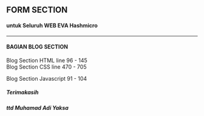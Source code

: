 ## FORM SECTION

#### untuk Seluruh WEB EVA Hashmicro

<hr/>

#### BAGIAN BLOG SECTION

Blog Section HTML line 96 - 145
<br>
Blog Section CSS line 470 - 705
<br>

Blog Section Javascript 91 - 104

##### Terimakasih

##### ttd Muhamad Adi Yaksa
